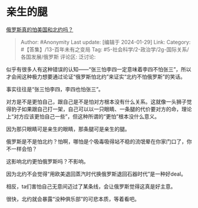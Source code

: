 # 亲生的腿
[俄罗斯真的怕美国和北约吗？](https://www.zhihu.com/question/641498868/answer/3380149282)

> Author: #Anonymity
> Last update: [编辑于 2024-01-29]
> Link:
> Category: #【答集】/13-百年未有之变局
> Tag: #5-社会科学/2-政治学/2g-国际关系/各国发展/俄罗斯 
> 评论区:
> 泛讨论:

似乎有很多人有这种错误的认知——“张三怕李四一定意味着李四不怕张三”，所以才会闹这种极力想要通过论证“俄罗斯怕北约”来证实“北约不怕俄罗斯”的笑话。

事实往往是“张三怕李四，李四也怕张三”。

对方是不是更怕自己，跟自己是不是怕对方根本没有什么关系。这就像一头狮子觉得豹子如果跟自己打一架，自己可以以一只眼睛、一条腿的代价要对方的命，理论上“对方应该更怕自己一些”，但这种所谓的“更怕”根本没什么意义。

因为那只眼睛可是亲生的眼睛，那条腿可是亲生的腿。

俄罗斯是不是怕北约？怕啊，哪怕是个吸毒吸得站不稳的流氓晕在你家门口了，你不一样会怕？

这影响北约更怕俄罗斯吗？不影响。

因为北约不会觉得“用欧美退回蒸汽时代换俄罗斯退回石器时代”是一种好deal。

相反，ta们害怕自己无意间迈过了某条线，会让俄罗斯觉得这真是好主意。

很快，北约就会暴露“没种俱乐部”的可悲本质，等着看吧。